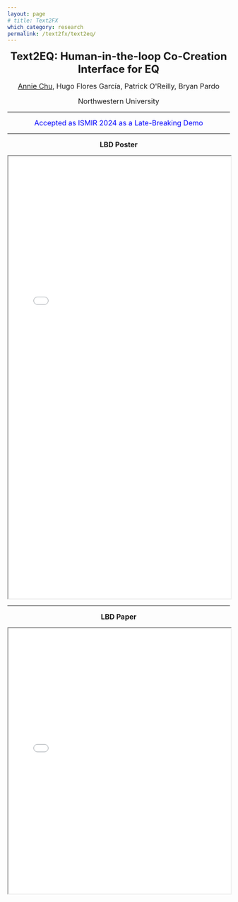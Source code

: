```yaml
---
layout: page
# title: Text2FX
which_category: research
permalink: /text2fx/text2eq/
---
```


<!-- ## Text2EQ -->
<p align="center"> <strong><font size="5">Text2EQ: Human-in-the-loop Co-Creation Interface for EQ</font></strong> </p>
<p align="center"><font size="3"><u>Annie Chu</u>, Hugo Flores García, Patrick O'Reilly, Bryan Pardo</font></p>
<p align="center"><font size="3">Northwestern University</font></p>

<hr> 

<p align="center"><font size="3" color="blue">Accepted as ISMIR 2024 as a Late-Breaking Demo</font></p>

<hr> 


<p align="center"><strong><font size="3">LBD Poster</font></strong></p>
<iframe src="/research/text2eq/468_poster.pdf" width="100%" height="1000px">
    This browser does not support PDFs. Please download the PDF: 
    <a href="/research/text2eq/468_lbd.pdf">Download PDF</a>.
</iframe>

<hr> 

<p align="center"><strong><font size="3">LBD Paper</font></strong></p>
<iframe src="/research/text2eq/468_lbd.pdf" width="100%" height="600px">
    This browser does not support PDFs. Please download the PDF: 
    <a href="/research/text2eq/468_lbd.pdf">Download PDF</a>.
</iframe>


